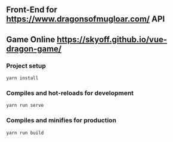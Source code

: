 ## Front-End for https://www.dragonsofmugloar.com/ API

## Game Online https://skyoff.github.io/vue-dragon-game/

### Project setup
```
yarn install
```

### Compiles and hot-reloads for development
```
yarn run serve
```

### Compiles and minifies for production
```
yarn run build
```
